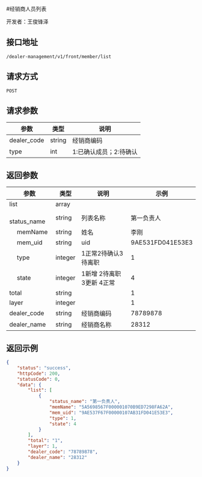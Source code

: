 #经销商人员列表

开发者：王俊锋泽

## 接口地址
`/dealer-management/v1/front/member/list`

## 请求方式
  `POST`

## 请求参数

| 参数        | 类型   | 说明                   |
| ----------- | ------ | ---------------------- |
| dealer_code | string | 经销商编码             |
| type        | int    | 1:已确认成员；2:待确认 |



## 返回参数
|参数|类型|说明|示例|
| --- | --- | --- | --- |
| list | array | |  |
|&emsp; status_name | string | 列表名称 | 第一负责人 |
|&emsp; memName | string | 姓名 | 李刚 |
|&emsp; mem_uid | string | uid | 9AE531FD041E53E3 |
|&emsp; type | integer | 1正常2待确认3待离职 | 1 |
|&emsp; state | integer | 1新增 2待离职 3更新 4正常 | 4 |
| total | string | | 1 |
| layer | integer | | 1 |
| dealer_code | string | 经销商编码 | 78789878 |
| dealer_name | string | 经销商名称 | 28312 |



## 返回示例

```json
{
    "status": "success",
    "httpCode": 200,
    "statusCode": 0,
    "data": {
        "list": [
            {
                "status_name": "第一负责人",
                "memName": "5A5698567F000001070B9ED7298FA62A",
                "mem_uid": "9AE537F67F00000107AB31FD041E53E3",
                "type": 1,
                "state": 4
            }
        ],
        "total": "1",
        "layer": 1,
        "dealer_code": "78789878",
        "dealer_name": "28312"
    }
}
```